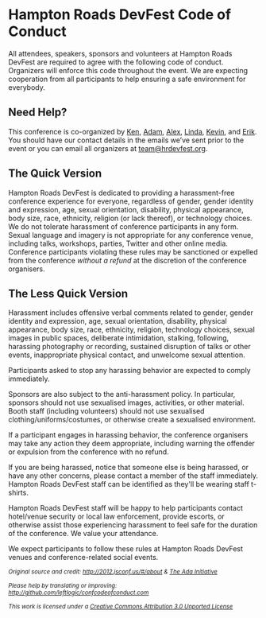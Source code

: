 <html>
<body>
<h1>Hampton Roads DevFest Code of Conduct</h1>

<p>All attendees, speakers, sponsors and volunteers at Hampton Roads DevFest are required to agree with the following code of conduct. Organizers will enforce this code throughout the event. We are expecting cooperation from all participants to help ensuring a safe environment for everybody.</p>

<h2>Need Help?</h2>

<p>This conference is co-organized by <a href="https://twitter.com/taylorka">Ken</a>, <a href="https://twitter.com/tealmage">Adam</a>, <a href="https://twitter.com/alexproaps">Alex</a>, <a href="https://twitter.com/lynnaloo">Linda</a>, <a href="https://twitter.com/1kevgriff">Kevin</a>, and <a href="https://twitter.com/erikpmp">Erik</a>. You should have our contact details in the emails we’ve sent prior to the event or you can email all organizers at <a href="mailto:team@hrdevfest.org">team@hrdevfest.org</a>.</p>

<h2>The Quick Version</h2>

<p>Hampton Roads DevFest is dedicated to providing a harassment-free conference experience for everyone, regardless of gender, gender identity and expression, age, sexual orientation, disability, physical appearance, body size, race, ethnicity, religion (or lack thereof), or technology choices. We do not tolerate harassment of conference participants in any form. Sexual language and imagery is not appropriate for any conference venue, including talks, workshops, parties, Twitter and other online media. Conference participants violating these rules may be sanctioned or expelled from the conference <em>without a refund</em> at the discretion of the conference organisers.</p>

<h2>The Less Quick Version</h2>

<p>Harassment includes offensive verbal comments related to gender, gender identity and expression, age, sexual orientation, disability, physical appearance, body size, race, ethnicity, religion, technology choices, sexual images in public spaces, deliberate intimidation, stalking, following, harassing photography or recording, sustained disruption of talks or other events, inappropriate physical contact, and unwelcome sexual attention.</p>

<p>Participants asked to stop any harassing behavior are expected to comply immediately.</p>

<p>Sponsors are also subject to the anti-harassment policy. In particular, sponsors should not use sexualised images, activities, or other material. Booth staff (including volunteers) should not use sexualised clothing/uniforms/costumes, or otherwise create a sexualised environment.</p>

<p>If a participant engages in harassing behavior, the conference organisers may take any action they deem appropriate, including warning the offender or expulsion from the conference with no refund.</p>

<p>If you are being harassed, notice that someone else is being harassed, or have any other concerns, please contact a member of the staff immediately. Hampton Roads DevFest staff can be identified as they&#39;ll be wearing staff t-shirts.</p>

<p>Hampton Roads DevFest staff will be happy to help participants contact hotel/venue security or local law enforcement, provide escorts, or otherwise assist those experiencing harassment to feel safe for the duration of the conference. We value your attendance.</p>

<p>We expect participants to follow these rules at Hampton Roads DevFest venues and conference-related social events.</p>

<div class="footer">
<p><small><em>Original source and credit: <a href="http://2012.jsconf.us/#/about">http://2012.jsconf.us/#/about</a> &amp; <a href="http://geekfeminism.wikia.com/wiki/Conference_anti-harassment/Policy">The Ada Initiative</a><br>

Please help by translating or improving: <a href="https://github.com/leftlogic/confcodeofconduct.com">http://github.com/leftlogic/confcodeofconduct.com</a><br>

This work is licensed under a <a rel="license" href="http://creativecommons.org/licenses/by/3.0/deed.en_US">Creative Commons Attribution 3.0 Unported License</a></em></small>

</p>
</div>
</body>
</html>
